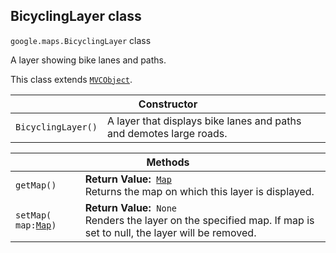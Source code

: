 <h2 id="BicyclingLayer"> BicyclingLayer class </h2><p>
<code><span itemprop="path">google.maps</span>.<span itemprop="name">BicyclingLayer</span></code>
class
</p><p>A layer showing bike lanes and paths.</p><p>This class extends
<code><a href="https://github.com/amenadiel/google-maps-documentation/blob/master/docs/MVCObject.md">MVCObject</a></code>.
</p><div class="devsite-table-wrapper"><table class="constructors responsive" summary="class BicyclingLayer - Constructor">
<thead>
<tr><th colspan="2">Constructor</th>
</tr></thead>
<tbody>
<tr>
<td><code><span>BicyclingLayer()</span></code></td>
<td>A layer that displays bike lanes and paths and demotes large roads.</td>
</tr>
</tbody>
</table></div><div class="devsite-table-wrapper"><table class="methods responsive" summary="class BicyclingLayer - Methods">
<thead>
<tr><th colspan="2">Methods</th>
</tr></thead>
<tbody>
<tr>
<td><code><span>getMap()</span></code></td>
<td><div><strong>Return Value:</strong>&nbsp; <code><a href="https://github.com/amenadiel/google-maps-documentation/blob/master/docs/Map.md">Map</a></code></div>
<div class="desc">Returns the map on which this layer is displayed.</div></td>
</tr>
<tr>
<td><code><span>setMap(<wbr>map:</span><a href="https://github.com/amenadiel/google-maps-documentation/blob/master/docs/Map.md"><span>Map</span></a><span>)</span></code></td>
<td><div><strong>Return Value:</strong>&nbsp; <code>None</code></div>
<div class="desc">Renders the layer on the specified map. If map is set to null, the layer will be removed.</div></td>
</tr>
</tbody>
</table></div>